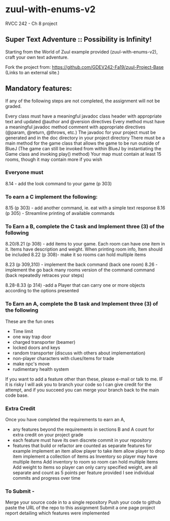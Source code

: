 # zuul-with-enums-v2
 RVCC 242 - Ch 8 project

## Super Text Adventure :: Possibility is Infinity!
Starting from the World of Zuul example provided (zuul-with-enums-v2), craft your own text adventure.

Fork the project from:  https://github.com/GDEV242-Fa19/zuul-Project-Base (Links to an external site.)

## Mandatory features:
If any of the following steps are not completed, the assignment will not be graded.

Every class must have a meaningful javadoc class header with appropriate text and updated @author and @version directives
Every method must have a meaningful javadoc method comment with appropriate directives (@param, @return, @throws, etc.)
The javadoc for your project must be generated and in the doc directory in your project directory
There must be a main method for the game class that allows the game to be run outside of BlueJ
(The game can still be invoked from within BlueJ by instantiating the Game class and invoking play() method)
Your map must contain at least 15 rooms, though it may contain more if you wish
### Everyone must 
8.14 - add the look command to your game (p 303) 

 

### To earn a C implement the following:
8.15 (p 303) - add another command, ie. eat with a simple text response 
8.16 (p 305) - Streamline printing of available commands
 

### To Earn a B, complete the C task and Implement three (3) of the following
8.20/8.21 (p 308) - add items to your game. Each room can have one item in it. Items have description and weight. When printing room info, Item should be included
8.22 (p 308)- make it so rooms can hold multiple items

8.23 (p 309,310) - implement the back command (back one room)
8.26 - implement the go back many rooms version of the command command (back repeatedly retraces your steps)

8.28-8.33  (p 314) -add a Player that can carry one or more objects according to the options presented


 

### To Earn an A, complete the B task and Implement three (3) of the following
These are the fun ones

- Time limit
- one way trap door
- charged transporter (beamer)
- locked doors and keys
- random transporter (discuss with others about implementation)
- non-player characters with clues/items for trade
- make npc's move 
- rudimentary health system

If you want to add a feature other than these, please e-mail or talk to me. IF it is risky I will ask you to branch your code so I can give credit for the attempt, and if you succeed you can merge your branch back to the main code base. 

 

### Extra Credit
Once you have completed the requirements to earn an A, 

- any features beyond the requirements in sections B and A count for extra credit on your project grade
- each feature must have its own discrete commit in your repository
- features that build or refactor are counted as separate features for example
implement an item
allow player to take item
allow player to drop item
implement a collection of items as Inventory so player may have multiple items
Add inventory to room so room can hold multiple items
Add weight to items so player can only carry specified weight, 
are all separate and count as 5 points per feature provided I see individual commits and progress over time
 

### To Submit - 
Merge your source code in to a single repository
Push your code to github
paste the URL of the repo to this assignment
Submit a one page project report detailing which features were implemented
